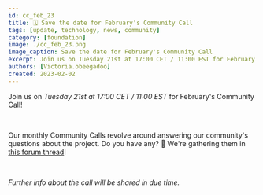 ```yaml
---
id: cc_feb_23
title: 🗓 Save the date for February's Community Call 
tags: [update, technology, news, community]
category: [foundation]
image: ./cc_feb_23.png
image_caption: Save the date for February's Community Call
excerpt: Join us on Tuesday 21st at 17:00 CET / 11:00 EST for February's Community Call! 
authors: [Victoria.obeegadoo]
created: 2023-02-02
---
```


Join us on *Tuesday 21st at 17:00 CET / 11:00 EST* for February's Community Call! 

<br/>

Our monthly Community Calls revolve around answering our community's questions about the project. Do you have any? 🤔 We're gathering them in [this forum thread](https://forum.threefold.io/t/february-community-call-questions-from-the-tf-members/3754)! 

<br/>

*Further info about the call will be shared in due time.*
